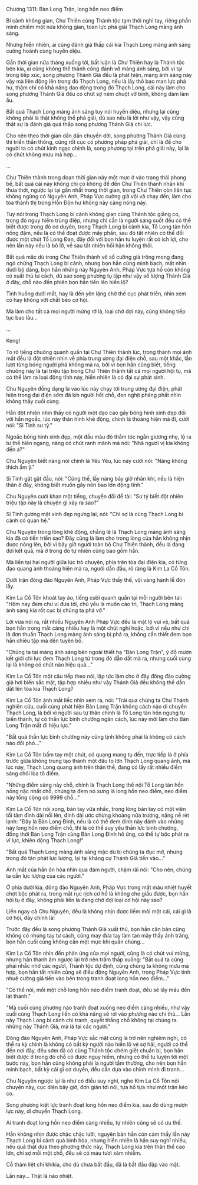 




Chương 1311: Bàn Long Trận, long hồn neo điểm


Bí cảnh không gian, Chư Thiên cùng Thánh tộc tạm thời nghỉ tay, riêng phần mình chiếm một nửa không gian, toàn lực phá giải Thạch Long màng ánh sáng.

Nhưng hiển nhiên, ai cũng đánh giá thấp cái kia Thạch Long màng ánh sáng cường hoành cùng huyền diệu.

Gần thời gian nửa tháng xuống tới, bất luận là Chư Thiên hay là Thánh tộc bên kia, ai cũng không thể thành công đánh vỡ màng ánh sáng, bởi vì tại trong tiếp xúc, song phương Thánh Giả đều là phát hiện, màng ánh sáng này vậy mà liên động lên trong đó Thạch Long, nếu là lấy thô bạo man lực phá hư, thậm chí có khả năng dao động trong đó Thạch Long, cái này làm cho song phương Thánh Giả đều có chút sợ ném chuột vỡ bình, không dám làm ẩu.

Bất quá Thạch Long màng ánh sáng tuy nói huyền diệu, nhưng lại cũng không phải là thật không thể phá giải, dù sao nếu là lời như vậy, vậy cũng thật sự là đánh giá quá thấp song phương Thánh Giả chi lực.

Cho nên theo thời gian dần dần chuyển dời, song phương Thánh Giả cùng thi triển thần thông, cũng rốt cục có phương pháp phá giải, chỉ là để cho người ta có chút kinh ngạc chính là, song phương tại trên phá giải này, lại là có chút không mưu mà hợp...

...

Chư Thiên thành trong đoạn thời gian này một mực ở vào trạng thái phong bế, bất quá cái này không chỉ có không để đến Chư Thiên thành nhân khí thưa thớt, ngược lại tại gần nhất trong thời gian, trong Chư Thiên còn liên tục không ngừng có Nguyên Anh, Pháp Vực cường giả vội vã chạy đến, làm cho tòa thành thị trong Hỗn Độn hư không này càng nóng nảy.

Tuy nói trong Thạch Long bí cảnh không gian cùng Thánh tộc giằng co, trong đó nguy hiểm trùng điệp, nhưng chỉ cần là người sáng suốt đều có thể biết được trong đó cơ duyên, trong Thạch Long bí cảnh kia, Tổ Long tàn hồn nồng đậm, nếu là có thể đoạt được mấy phần, sau đó tất nhiên có thể đổi được một chút Tổ Long Đan, đây đối với bọn hắn tu luyện rất có ích lợi, cho nên lần này nếu là bỏ lỡ, về sau tất nhiên hối hận không thôi.

Bất quá mặc dù trong Chư Thiên thành vô số cường giả trông mong đang ngó chừng Thạch Long bí cảnh, nhưng bọn hắn cũng minh bạch, mắt nhìn dưới bộ dáng, bọn hắn những này Nguyên Anh, Pháp Vực tựa hồ còn không có xuất thủ tư cách, dù sao song phương tụ tập như vậy số lượng Thánh Giả ở đây, chỗ nào đến phiên bọn hắn tiến lên hiển lộ?

Tình huống dưới mắt, hay là đến yên lặng chờ thế cục phát triển, nhìn xem có hay không vớt chất béo cơ hội.

Mà làm cho tất cả mọi người mừng rỡ là, loại chờ đợi này, cũng không tiếp tục bao lâu...

...

Keng!

To rõ tiếng chuông quanh quẩn tại Chư Thiên thành lúc, trong thành mọi ánh mắt đều là đột nhiên nhìn về phía trung ương đại điện chỗ, sau một khắc, lần lượt từng bóng người phá không mà ra, bởi vì bọn hắn cũng biết, tiếng chuông này là tại triệu tập trong Chư Thiên thành tất cả mọi người hội tụ, mà có thể làm ra loại động tĩnh này, hiển nhiên là có đại sự phát sinh.

Chu Nguyên đồng dạng là vào lúc này chạy tới trung ương đại điện, phát hiện trong đại điện sớm đã kín người hết chỗ, đen nghịt phảng phất nhìn không thấy cuối cùng.

Hắn đột nhiên nhìn thấy có người một đạo cao gầy bóng hình xinh đẹp đối với hắn ngoắc, lúc này thân hình khẽ động, chính là thoáng hiện mà đi, cười nói: "Si Tinh sư tỷ."

Ngoắc bóng hình xinh đẹp, một đầu màu đỏ thắm tóc ngắn giương nhẹ, lộ ra tư thế hiên ngang, nàng có chút ranh mãnh mà nói: "Nhà ngươi vị kia không đến a?"

Chu Nguyên biết nàng nói chính là Yêu Yêu, lúc này cười nói: "Nàng không thích ầm ỹ."

Si Tinh gật gật đầu, nói: "Cũng thế, lấy nàng bây giờ nhân khí, nếu là hiện thân ở đây, không biết muốn gây nên bao lớn động tĩnh."

Chu Nguyên cười khan một tiếng, chuyển đổi đề tài: "Sư tỷ biết đột nhiên triệu tập này là chuyện gì xảy ra sao?"

Si Tinh gương mặt xinh đẹp ngưng lại, nói: "Chỉ sợ là cùng Thạch Long bí cảnh có quan hệ."

Chu Nguyên trong lòng khẽ động, chẳng lẽ là Thạch Long màng ánh sáng kia đã có tiến triển sao? Đây cũng là làm cho trong lòng của hắn không nhịn được nóng lên, bởi vì bây giờ người toàn bộ Chư Thiên thành, đều là đang đợi kết quả, mà ở trong đó tự nhiên cũng bao gồm hắn.

Mà liền tại hai người giữa lúc trò chuyện, phía trên tòa đại điện kia, có từng đạo quang ảnh thoáng hiện mà ra, người dẫn đầu, rõ ràng là Kim La Cổ Tôn.

Dưới trận đông đảo Nguyên Anh, Pháp Vực thấy thế, vội vàng hành lễ đón lấy.

Kim La Cổ Tôn khoát tay áo, tiếng cười quanh quẩn tại mỗi người bên tai: "Hôm nay đem chư vị đưa tới, chủ yếu là muốn cáo tri, Thạch Long màng ánh sáng kia rốt cục bị chúng ta phá vỡ."

Lời vừa nói ra, rất nhiều Nguyên Anh Pháp Vực đều là mặt lộ vui vẻ, bất quá bọn hắn trong mắt càng nhiều hay là một chút nghi hoặc, bởi vì nếu như chỉ là đơn thuần Thạch Long màng ánh sáng bị phá ra, không cần thiết đem bọn hắn chiêu tập mà đến tuyên bố.

"Chúng ta tại màng ánh sáng bên ngoài thiết hạ "Bàn Long Trận", ý đồ mượn kết giới chi lực đem Thạch Long từ trong đó dẫn dắt mà ra, nhưng cuối cùng lại là không có chút nào hiệu quả..."

Kim La Cổ Tôn một câu tiếp theo nói, lập tức làm cho ở đây đông đảo cường giả hơi biến sắc mặt, tập hợp nhiều như vậy Thánh Giả đều không thể dẫn dắt lên tòa kia Thạch Long?

Kim La Cổ Tôn ánh mắt liếc nhìn xem ra, nói: "Trải qua chúng ta Chư Thánh nghiên cứu, cuối cùng phát hiện Bàn Long Trận không cách nào di chuyển Thạch Long, là bởi vì người sau tự thân chính là Tổ Long tàn hồn ngưng tụ biến thành, tự có thần lực bình chướng ngăn cách, lúc này mới làm cho Bàn Long Trận mất đi hiệu lực."

"Bất quá thần lực bình chướng này cũng tịnh không phải là không có cách nào đối phó..."

Kim La Cổ Tôn bấm tay một chút, có quang mang tụ đến, trực tiếp là ở phía trước giữa không trung tạo thành một đầu to lớn Thạch Long quang ảnh, mà lúc này, Thạch Long quang ảnh trên thân thể, đang có lấy rất nhiều điểm sáng chói lòa tô điểm.

"Những điểm sáng này chỗ, chính là Thạch Long thể nội Tổ Long tàn hồn nồng nặc nhất chỗ, chúng ta đem nó xưng là long hồn neo điểm, neo điểm này tổng cộng có 9999 chỗ..."

Kim La Cổ Tôn nói xong, bàn tay vừa nhấc, trong lòng bàn tay có một viên tối tăm đinh dài nổi lên, đinh dài ước chừng khoảng nửa trượng, nặng nề rét lạnh: "Đây là Bàn Long Đinh, nếu là có thể đem đinh này đánh vào những này long hồn neo điểm chỗ, thì là có thể suy yếu thần lực bình chướng, đồng thời Bàn Long Trận cùng Bàn Long Đinh hô ứng, có thể tự bộc phát ra vĩ lực, khiên động Thạch Long!"

"Bất quá Thạch Long màng ánh sáng mặc dù bị chúng ta đục mở, nhưng trong đó tán phát lực lượng, lại tại kháng cự Thánh Giả tiến vào..."

Ánh mắt của hắn ôn hòa nhìn qua đám người, chậm rãi nói: "Cho nên, chúng ta cần lực lượng của các ngươi."

Ở phía dưới kia, đông đảo Nguyên Anh, Pháp Vực trong mắt màu nhiệt huyết chợt bộc phát ra, trong mắt rục rịch cơ hồ là không che giấu được, bọn hắn hội tụ ở đây, không phải liền là đang chờ đợi loại cơ hội này sao?

Liền ngay cả Chu Nguyên, đều là không nhịn được liếm môi một cái, cái gì là cơ hội, đây chính là!

Trước đây đều là song phương Thánh Giả xuất thủ, bọn hắn căn bản cũng không có nhúng tay tư cách, cũng may đưa tay làm tan mây thấy ánh trăng, bọn hắn cuối cùng không cần một mực khi quần chúng...

Kim La Cổ Tôn nhìn đến phản ứng của mọi người, cũng là có chút vui mừng, nhưng hắn thanh âm ngược lại trở nên trầm thấp xuống: "Bất quá ta cũng phải nhắc nhở các ngươi, Thánh tộc dự định, cùng chúng ta không mưu mà hợp, bọn hắn tất nhiên cũng sẽ điều động Nguyên Anh, trong Pháp Vực tinh nhuệ cường giả tiến vào bên trong tranh đoạt long hồn neo điểm..."

"Có thể nói, mỗi một chỗ long hồn neo điểm tranh đoạt, đều sẽ lấy máu đến lát thành."

"Mà cuối cùng phương nào tranh đoạt xuống neo điểm càng nhiều, như vậy cuối cùng Thạch Long liền có khả năng sẽ rơi vào phương nào chi thủ... Lần này Thạch Long bí cảnh chi tranh, quyết thắng chỗ không tại chúng ta những này Thánh Giả, mà là tại các ngươi."

Đông đảo Nguyên Anh, Pháp Vực sắc mặt cũng là trở nên nghiêm nghị, có thể ra kỳ chính là không có bất kỳ người nào hiển lộ vẻ sợ hãi, người có thể đến nơi đây, đều sớm đã có cùng Thánh tộc chém giết chuẩn bị, bọn hắn biết được ở trong đó chỗ có được nguy hiểm, nhưng có thể tu luyện tới một bước này, bọn hắn cũng không phải là người tầm thường, cho nên bọn hắn minh bạch, bất kỳ cái gì cơ duyên, đều cần dựa vào chính mình đi tranh...

Chu Nguyên ngược lại là như có điều suy nghĩ, nghe Kim La Cổ Tôn nói chuyện này, cục diện bây giờ, đơn giản tới nói, tựa hồ tựa như một trận kéo co.

Song phương kiệt lực tranh đoạt long hồn neo điểm kia, sau đó dùng mượn lực này, di chuyển Thạch Long.

Ai tranh đoạt long hồn neo điểm càng nhiều, tự nhiên cũng sẽ có ưu thế.

Hắn không nhịn được chậc chậc lưỡi, nguyên bản hắn còn cảm thấy lần này Thạch Long bí cảnh quá bình hòa, nhưng hiển nhiên là hắn suy nghĩ nhiều, nếu quả thật dựa theo phương thức này, Thạch Long kia trên thân thể cao lớn, chỉ sợ mỗi một chỗ, đều sẽ có máu tươi xâm nhiễm.

Cỗ thảm liệt chi khíkia, cho dù chưa bắt đầu, đã là bắt đầu đập vào mặt.

Lần này... Thật là náo nhiệt.




